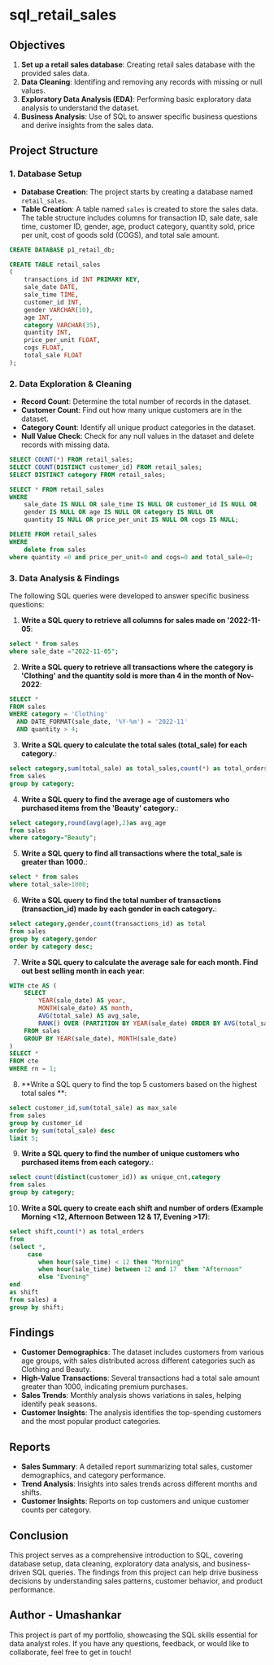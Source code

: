 # sql_retail_sales
## Objectives

1. **Set up a retail sales database**: Creating retail sales database with the provided sales data.
2. **Data Cleaning**: Identifing and removing any records with missing or null values.
3. **Exploratory Data Analysis (EDA)**: Performing basic exploratory data analysis to understand the dataset.
4. **Business Analysis**: Use of SQL to answer specific business questions and derive insights from the sales data.

## Project Structure

### 1. Database Setup

- **Database Creation**: The project starts by creating a database named `retail_sales`.
- **Table Creation**: A table named `sales` is created to store the sales data. The table structure includes columns for transaction ID, sale date, sale time, customer ID, gender, age, product category, quantity sold, price per unit, cost of goods sold (COGS), and total sale amount.

```sql
CREATE DATABASE p1_retail_db;

CREATE TABLE retail_sales
(
    transactions_id INT PRIMARY KEY,
    sale_date DATE,	
    sale_time TIME,
    customer_id INT,	
    gender VARCHAR(10),
    age INT,
    category VARCHAR(35),
    quantity INT,
    price_per_unit FLOAT,	
    cogs FLOAT,
    total_sale FLOAT
);
```

### 2. Data Exploration & Cleaning

- **Record Count**: Determine the total number of records in the dataset.
- **Customer Count**: Find out how many unique customers are in the dataset.
- **Category Count**: Identify all unique product categories in the dataset.
- **Null Value Check**: Check for any null values in the dataset and delete records with missing data.

```sql
SELECT COUNT(*) FROM retail_sales;
SELECT COUNT(DISTINCT customer_id) FROM retail_sales;
SELECT DISTINCT category FROM retail_sales;

SELECT * FROM retail_sales
WHERE 
    sale_date IS NULL OR sale_time IS NULL OR customer_id IS NULL OR 
    gender IS NULL OR age IS NULL OR category IS NULL OR 
    quantity IS NULL OR price_per_unit IS NULL OR cogs IS NULL;

DELETE FROM retail_sales
WHERE 
    delete from sales
where quantity =0 and price_per_unit=0 and cogs=0 and total_sale=0;
```
### 3. Data Analysis & Findings

The following SQL queries were developed to answer specific business questions:

1. **Write a SQL query to retrieve all columns for sales made on '2022-11-05**:
```sql
select * from sales
where sale_date ="2022-11-05";
```

2. **Write a SQL query to retrieve all transactions where the category is 'Clothing' and the quantity sold is more than 4 in the month of Nov-2022**:
```sql
SELECT *
FROM sales
WHERE category = 'Clothing'
  AND DATE_FORMAT(sale_date, '%Y-%m') = '2022-11'
  AND quantity > 4;
```
3. **Write a SQL query to calculate the total sales (total_sale) for each category.**:
```sql
select category,sum(total_sale) as total_sales,count(*) as total_orders
from sales
group by category;
```

4. **Write a SQL query to find the average age of customers who purchased items from the 'Beauty' category.**:
```sql
select category,round(avg(age),2)as avg_age
from sales
where category="Beauty";
```

5. **Write a SQL query to find all transactions where the total_sale is greater than 1000.**:
```sql
select * from sales 
where total_sale>1000;
```

6. **Write a SQL query to find the total number of transactions (transaction_id) made by each gender in each category.**:
```sql
select category,gender,count(transactions_id) as total 
from sales
group by category,gender
order by category desc;
```

7. **Write a SQL query to calculate the average sale for each month. Find out best selling month in each year**:
```sql
WITH cte AS (
    SELECT 
        YEAR(sale_date) AS year,
        MONTH(sale_date) AS month,
        AVG(total_sale) AS avg_sale,
        RANK() OVER (PARTITION BY YEAR(sale_date) ORDER BY AVG(total_sale) DESC) AS rn
    FROM sales
    GROUP BY YEAR(sale_date), MONTH(sale_date)
)
SELECT * 
FROM cte
WHERE rn = 1;

```

8. **Write a SQL query to find the top 5 customers based on the highest total sales **:
```sql
select customer_id,sum(total_sale) as max_sale
from sales
group by customer_id
order by sum(total_sale) desc
limit 5;
```

9. **Write a SQL query to find the number of unique customers who purchased items from each category.**:
```sql
select count(distinct(customer_id)) as unique_cnt,category
from sales
group by category;
```

10. **Write a SQL query to create each shift and number of orders (Example Morning <12, Afternoon Between 12 & 17, Evening >17)**:
```sql
select shift,count(*) as total_orders
from 
(select *,
     case
        when hour(sale_time) < 12 then "Morning"
        when hour(sale_time) between 12 and 17  then "Afternoon"
        else "Evening"
end 
as shift
from sales) a
group by shift;
```

## Findings

- **Customer Demographics**: The dataset includes customers from various age groups, with sales distributed across different categories such as Clothing and Beauty.
- **High-Value Transactions**: Several transactions had a total sale amount greater than 1000, indicating premium purchases.
- **Sales Trends**: Monthly analysis shows variations in sales, helping identify peak seasons.
- **Customer Insights**: The analysis identifies the top-spending customers and the most popular product categories.

## Reports

- **Sales Summary**: A detailed report summarizing total sales, customer demographics, and category performance.
- **Trend Analysis**: Insights into sales trends across different months and shifts.
- **Customer Insights**: Reports on top customers and unique customer counts per category.

## Conclusion

This project serves as a comprehensive introduction to SQL, covering database setup, data cleaning, exploratory data analysis, and business-driven SQL queries. The findings from this project can help drive business decisions by understanding sales patterns, customer behavior, and product performance.

## Author - Umashankar

This project is part of my portfolio, showcasing the SQL skills essential for data analyst roles. If you have any questions, feedback, or would like to collaborate, feel free to get in touch!
